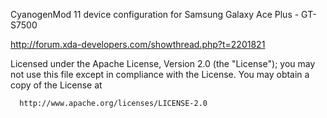 CyanogenMod 11 device configuration for Samsung Galaxy Ace Plus - GT-S7500



http://forum.xda-developers.com/showthread.php?t=2201821

Licensed under the Apache License, Version 2.0 (the "License");
 you may not use this file except in compliance with the License.
 You may obtain a copy of the License at

      http://www.apache.org/licenses/LICENSE-2.0
